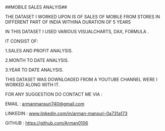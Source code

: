 ##MOBILE SALES ANALYIS##

THE DATASET I WORKED UPON IS OF SALES OF MOBILE FROM STORES IN DIFFERENT PART OF INDIA WITHINA DURATION OF 5 YEARS

IN THIS DATASET I USED VARIOUS VISUALCHARTS, DAX, FORMULA .

IT CONSIST OF:

1.SALES AND PROFIT ANALYSIS.

2.MONTH TO DATE ANALYSIS.

3.YEAR TO DATE ANALYSIS.

THIS DATASET WAS DOWNLOADED FROM A YOUTUBE CHANNEL WERE I WORKED ALONG WITH IT.

FOR ANY SUGGESTION DO CONTACT ME VIA :

EMAIL : armanmansuri740@gmail.com

LINKEDIN : www.linkedin.com/in/arman-mansuri-0a731a173

GITHUB : https://github.com/Arman0106


